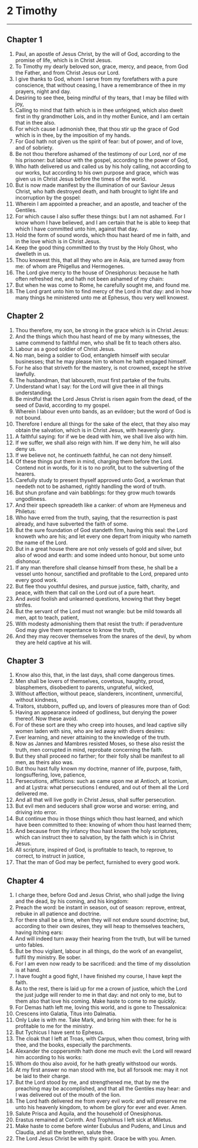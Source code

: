 # 2 Timothy

---

## Chapter 1 

1. Paul, an apostle of Jesus Christ, by the will of God, according to the promise of life, which is in Christ Jesus.
2. To Timothy my dearly beloved son, grace, mercy, and peace, from God the Father, and from Christ Jesus our Lord.
3. I give thanks to God, whom I serve from my forefathers with a pure conscience, that without ceasing, I have a remembrance of thee in my prayers, night and day.
4. Desiring to see thee, being mindful of thy tears, that I may be filled with joy,
5. Calling to mind that faith which is in thee unfeigned, which also dwelt first in thy grandmother Lois, and in thy mother Eunice, and I am certain that in thee also.
6. For which cause I admonish thee, that thou stir up the grace of God which is in thee, by the imposition of my hands.
7. For God hath not given us the spirit of fear: but of power, and of love, and of sobriety.
8. Be not thou therefore ashamed of the testimony of our Lord, nor of me his prisoner: but labour with the gospel, according to the power of God,
9. Who hath delivered us and called us by his holy calling, not according to our works, but according to his own purpose and grace, which was given us in Christ Jesus before the times of the world.
10. But is now made manifest by the illumination of our Saviour Jesus Christ, who hath destroyed death, and hath brought to light life and incorruption by the gospel:
11. Wherein I am appointed a preacher, and an apostle, and teacher of the Gentiles.
12. For which cause I also suffer these things: but I am not ashamed. For I know whom I have believed, and I am certain that he is able to keep that which I have committed unto him, against that day.
13. Hold the form of sound words, which thou hast heard of me in faith, and in the love which is in Christ Jesus.
14. Keep the good thing committed to thy trust by the Holy Ghost, who dwelleth in us.
15. Thou knowest this, that all they who are in Asia, are turned away from me: of whom are Phigellus and Hermogenes.
16. The Lord give mercy to the house of Onesiphorus: because he hath often refreshed me, and hath not been ashamed of my chain:
17. But when he was come to Rome, he carefully sought me, and found me.
18. The Lord grant unto him to find mercy of the Lord in that day: and in how many things he ministered unto me at Ephesus, thou very well knowest.

## Chapter 2 

1. Thou therefore, my son, be strong in the grace which is in Christ Jesus:
2. And the things which thou hast heard of me by many witnesses, the same commend to faithful men, who shall be fit to teach others also.
3. Labour as a good soldier of Christ Jesus.
4. No man, being a soldier to God, entangleth himself with secular businesses; that he may please him to whom he hath engaged himself.
5. For he also that striveth for the mastery, is not crowned, except he strive lawfully.
6. The husbandman, that laboureth, must first partake of the fruits.
7. Understand what I say: for the Lord will give thee in all things understanding.
8. Be mindful that the Lord Jesus Christ is risen again from the dead, of the seed of David, according to my gospel.
9. Wherein I labour even unto bands, as an evildoer; but the word of God is not bound.
10. Therefore I endure all things for the sake of the elect, that they also may obtain the salvation, which is in Christ Jesus, with heavenly glory.
11. A faithful saying: for if we be dead with him, we shall live also with him.
12. If we suffer, we shall also reign with him. If we deny him, he will also deny us.
13. If we believe not, he continueth faithful, he can not deny himself.
14. Of these things put them in mind, charging them before the Lord. Contend not in words, for it is to no profit, but to the subverting of the hearers.
15. Carefully study to present thyself approved unto God, a workman that needeth not to be ashamed, rightly handling the word of truth.
16. But shun profane and vain babblings: for they grow much towards ungodliness.
17. And their speech spreadeth like a canker: of whom are Hymeneus and Philetus:
18. Who have erred from the truth, saying, that the resurrection is past already, and have subverted the faith of some.
19. But the sure foundation of God standeth firm, having this seal: the Lord knoweth who are his; and let every one depart from iniquity who nameth the name of the Lord.
20. But in a great house there are not only vessels of gold and silver, but also of wood and earth: and some indeed unto honour, but some unto dishonour.
21. If any man therefore shall cleanse himself from these, he shall be a vessel unto honour, sanctified and profitable to the Lord, prepared unto every good work.
22. But flee thou youthful desires, and pursue justice, faith, charity, and peace, with them that call on the Lord out of a pure heart.
23. And avoid foolish and unlearned questions, knowing that they beget strifes.
24. But the servant of the Lord must not wrangle: but be mild towards all men, apt to teach, patient,
25. With modesty admonishing them that resist the truth: if peradventure God may give them repentance to know the truth,
26. And they may recover themselves from the snares of the devil, by whom they are held captive at his will.

## Chapter 3 

1. Know also this, that, in the last days, shall come dangerous times.
2. Men shall be lovers of themselves, covetous, haughty, proud, blasphemers, disobedient to parents, ungrateful, wicked,
3. Without affection, without peace, slanderers, incontinent, unmerciful, without kindness,
4. Traitors, stubborn, puffed up, and lovers of pleasures more than of God:
5. Having an appearance indeed of godliness, but denying the power thereof. Now these avoid.
6. For of these sort are they who creep into houses, and lead captive silly women laden with sins, who are led away with divers desires:
7. Ever learning, and never attaining to the knowledge of the truth.
8. Now as Jannes and Mambres resisted Moses, so these also resist the truth, men corrupted in mind, reprobate concerning the faith.
9. But they shall proceed no farther; for their folly shall be manifest to all men, as theirs also was.
10. But thou hast fully known my doctrine, manner of life, purpose, faith, longsuffering, love, patience,
11. Persecutions, afflictions: such as came upon me at Antioch, at Iconium, and at Lystra: what persecutions I endured, and out of them all the Lord delivered me.
12. And all that will live godly in Christ Jesus, shall suffer persecution.
13. But evil men and seducers shall grow worse and worse: erring, and driving into error.
14. But continue thou in those things which thou hast learned, and which have been committed to thee: knowing of whom thou hast learned them;
15. And because from thy infancy thou hast known the holy scriptures, which can instruct thee to salvation, by the faith which is in Christ Jesus.
16. All scripture, inspired of God, is profitable to teach, to reprove, to correct, to instruct in justice,
17. That the man of God may be perfect, furnished to every good work.

## Chapter 4 

1. I charge thee, before God and Jesus Christ, who shall judge the living and the dead, by his coming, and his kingdom:
2. Preach the word: be instant in season, out of season: reprove, entreat, rebuke in all patience and doctrine.
3. For there shall be a time, when they will not endure sound doctrine; but, according to their own desires, they will heap to themselves teachers, having itching ears:
4. And will indeed turn away their hearing from the truth, but will be turned unto fables.
5. But be thou vigilant, labour in all things, do the work of an evangelist, fulfil thy ministry. Be sober.
6. For I am even now ready to be sacrificed: and the time of my dissolution is at hand.
7. I have fought a good fight, I have finished my course, I have kept the faith.
8. As to the rest, there is laid up for me a crown of justice, which the Lord the just judge will render to me in that day: and not only to me, but to them also that love his coming. Make haste to come to me quickly.
9. For Demas hath left me, loving this world, and is gone to Thessalonica:
10. Crescens into Galatia, Titus into Dalmatia.
11. Only Luke is with me. Take Mark, and bring him with thee: for he is profitable to me for the ministry.
12. But Tychicus I have sent to Ephesus.
13. The cloak that I left at Troas, with Carpus, when thou comest, bring with thee, and the books, especially the parchments.
14. Alexander the coppersmith hath done me much evil: the Lord will reward him according to his works:
15. Whom do thou also avoid, for he hath greatly withstood our words.
16. At my first answer no man stood with me, but all forsook me: may it not be laid to their charge.
17. But the Lord stood by me, and strengthened me, that by me the preaching may be accomplished, and that all the Gentiles may hear: and I was delivered out of the mouth of the lion.
18. The Lord hath delivered me from every evil work: and will preserve me unto his heavenly kingdom, to whom be glory for ever and ever. Amen.
19. Salute Prisca and Aquila, and the household of Onesiphorus.
20. Erastus remained at Corinth. And Trophimus I left sick at Miletus.
21. Make haste to come before winter Eubulus and Pudens, and Linus and Claudia, and all the brethren, salute thee.
22. The Lord Jesus Christ be with thy spirit. Grace be with you. Amen.
